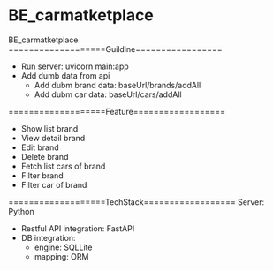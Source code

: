 # BE_carmatketplace
BE_carmatketplace
===================Guildine=================
- Run server: uvicorn main:app
- Add dumb data from api
  + Add dubm brand data: baseUrl/brands/addAll
  + Add dubm car data: baseUrl/cars/addAll

===================Feature==================
  + Show list brand
  + View detail brand
  + Edit brand
  + Delete brand
  + Fetch list cars of brand
  + Filter brand
  + Filter car of brand

===================TechStack==================
Server: Python
  + Restful API integration: FastAPI
  + DB integration:
    - engine: SQLLite
    - mapping: ORM


